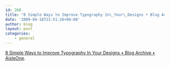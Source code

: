```yaml
---
id: 268
title: "8 Simple Ways to Improve Typography In\_Your\_Designs • Blog Archive • AisleOne"
date: '2009-04-18T21:51:26+00:00'
author: blog
layout: post
categories:
    - general
---
```


[8 Simple Ways to Improve Typography In Your Designs • Blog Archive • AisleOne](http://www.aisleone.net/2009/design/8-ways-to-improve-your-typography/).